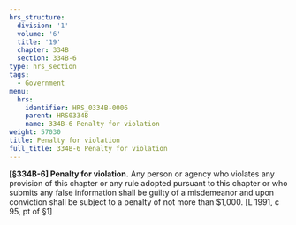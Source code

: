 ```yaml
---
hrs_structure:
  division: '1'
  volume: '6'
  title: '19'
  chapter: 334B
  section: 334B-6
type: hrs_section
tags:
  - Government
menu:
  hrs:
    identifier: HRS_0334B-0006
    parent: HRS0334B
    name: 334B-6 Penalty for violation
weight: 57030
title: Penalty for violation
full_title: 334B-6 Penalty for violation
---
```

**[§334B-6] Penalty for violation.** Any person or agency who violates any provision of this chapter or any rule adopted pursuant to this chapter or who submits any false information shall be guilty of a misdemeanor and upon conviction shall be subject to a penalty of not more than $1,000\. [L 1991, c 95, pt of §1]